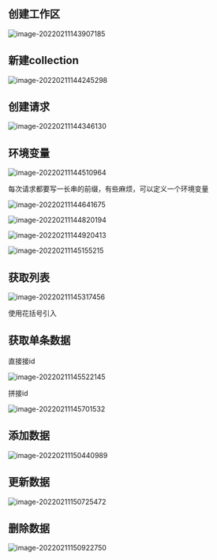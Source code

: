 ## 创建工作区

![image-20220211143907185](https://gitee.com/wddzhahaha/images/raw/master/img/image-20220211143907185.png)

## 新建collection

![image-20220211144245298](https://gitee.com/wddzhahaha/images/raw/master/img/image-20220211144245298.png)

## 创建请求

![image-20220211144346130](https://gitee.com/wddzhahaha/images/raw/master/img/image-20220211144346130.png)

## 环境变量

![image-20220211144510964](https://gitee.com/wddzhahaha/images/raw/master/img/image-20220211144510964.png)

每次请求都要写一长串的前缀，有些麻烦，可以定义一个环境变量

![image-20220211144641675](https://gitee.com/wddzhahaha/images/raw/master/img/image-20220211144641675.png)

![image-20220211144820194](https://gitee.com/wddzhahaha/images/raw/master/img/image-20220211144820194.png)

![image-20220211144920413](https://gitee.com/wddzhahaha/images/raw/master/img/image-20220211144920413.png)

![image-20220211145155215](https://gitee.com/wddzhahaha/images/raw/master/img/image-20220211145155215.png)

## 获取列表

![image-20220211145317456](https://gitee.com/wddzhahaha/images/raw/master/img/image-20220211145317456.png)

使用花括号引入

## 获取单条数据

直接接id

![image-20220211145522145](https://gitee.com/wddzhahaha/images/raw/master/img/image-20220211145522145.png)

拼接id

![image-20220211145701532](https://gitee.com/wddzhahaha/images/raw/master/img/image-20220211145701532.png)

## 添加数据

![image-20220211150440989](https://gitee.com/wddzhahaha/images/raw/master/img/image-20220211150440989.png)

## 更新数据

![image-20220211150725472](https://gitee.com/wddzhahaha/images/raw/master/img/image-20220211150725472.png)

## 删除数据

![image-20220211150922750](https://gitee.com/wddzhahaha/images/raw/master/img/image-20220211150922750.png)